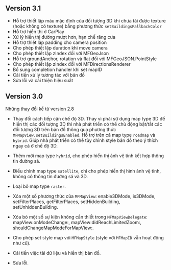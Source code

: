## Version 3.1

- Hỗ trợ thiết lập màu mặc định của đối tượng 3D khi chưa tải được texture (hoặc không có texture) bằng phương thức `setBuildingsFallbackColor`
- Hỗ trợ hiển thị ở CarPlay
- Xử lý hiển thị đường mượt hơn, hạn chế răng cưa
- Hỗ trợ thiết lập padding cho camera position
- Cho phép thiết lập duration  khi move camera
- Cho phép thiết lập zIndex đối với MFGeoJson
- Hỗ trợ groundAnchor, rotation và flat đối với MFGeoJSON.PointStyle
- Cho phép thiết lập zIndex đối với MFDirectionsRenderer
- Bổ sung completion handler khi set mapID
- Cải tiến xử lý tương tác với bản đồ
- Sửa lỗi và cải thiện hiệu suất

## Version 3.0

Những thay đổi kể từ version 2.8

- Thay đổi cách tiếp cận chế độ 3D.  Thay vì phải sử dụng map type 3D để hiển thị các đối tượng 3D thì nhà phát triển có thể chủ động bật/tắt các đối tượng 3D trên bản đồ thông qua phương thức `MFMapView.setBuildingsEnabled`.
Hỗ trợ trên cả map type `roadmap` và `hybrid`. Giúp nhà phát triển có thể tùy chỉnh style bản đồ theo ý thích ngay cả ở chế độ 3D.

- Thêm mới map type `hybrid`, cho phép hiển thị ảnh vệ tinh kết hợp thông tin đường sá.
- Điều chỉnh map type `satellite`, chỉ cho phép hiển thị hình ảnh vệ tinh, không có thông tin đường sá và 3D.
- Loại bỏ map type `raster`.
- Xóa một số phương thức của `MFMapView`: enable3DMode, is3DMode, setFilterPlaces, getFilterPlaces, setHiddenBuilding, setUnhiddenBuilding.
- Xóa bỏ một số sự kiện không cần thiết trong `MFMapViewDelegate`: mapView:onModeChange:, mapView:didReachLimitedZoom:, shouldChangeMapModeForMapView:.
- Cho phép set style map với `MFMapStyle` (style với `MFMapID` vẫn hoạt động như cũ).
- Cải tiến việc tải dữ liệu và hiển thị bản đồ.
- Sửa lỗi.

